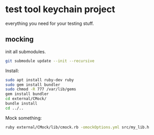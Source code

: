 
# test tool keychain project

everything you need for your testing stuff.

## mocking

init all submodules.

``` bash
git submodule update --init --recursive
```

Install:

``` bash
sudo apt install ruby-dev ruby
sudo gem install bundler
sudo chmod -R 777 /var/lib/gems
gem install bundler
cd external/CMock/
bundle install
cd ../..
```

Mock something:

``` bash
ruby external/CMock/lib/cmock.rb -omockOptions.yml src/my_lib.h
```
